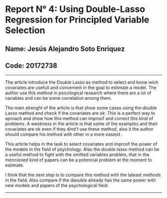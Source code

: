 # Report N° 4:  Using Double-Lasso Regression for Principled Variable Selection

## Name: Jesús Alejandro Soto Enriquez
## Code: 20172738


***
The article introduce the Double Lasso as method to select and know wich covariates are usefull and convenient in the goal to estimate a model. The author use this method in psicological research where there are a lot of variables and can be some correlation among them.

The main strenght of the article is that show some cases using the double Lasso method and check if the covariates are ok. This is a perfect way to aproach and show how this method can improof and correct this kind of problems. A weekness in the article is that some of the examples and their covariates are ok even if they dind't use these method, also it the author should compare his method with other in a more easiest .

This article helps in the task to select covariates and improof the power of the models in the field of psychology. Also the double lasso method can be a useful method to fight with the omitted variables problem, that in the mencioned kind of papers can be a potencial problem at the moment to estimate.

I think that the next step is to compare this method with the lateast methods in the field. Also compare if the daouble already has the same power with new models and papers of the psychological field.     





-------------------------------------------------------
